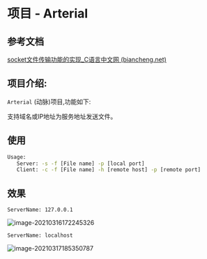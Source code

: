 # 项目 - Arterial
## 参考文档

[socket文件传输功能的实现_C语言中文网 (biancheng.net)](http://c.biancheng.net/cpp/html/3045.html)


## 项目介绍:

`Arterial` (动脉)项目,功能如下:

支持域名或IP地址为服务地址发送文件。

## 使用

```bash
Usage:
   Server: -s -f [File name] -p [local port]
   Client: -c -f [File name] -h [remote host] -p [remote port]
```

## 效果

`ServerName: 127.0.0.1`

![image-20210316172245326](C:\Users\22343\AppData\Roaming\Typora\typora-user-images\image-20210316172245326.png)

`ServerName: localhost`

![image-20210317185350787](C:\Users\22343\AppData\Roaming\Typora\typora-user-images\image-20210317185350787.png)